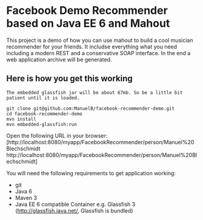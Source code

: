 Facebook Demo Recommender based on Java EE 6 and Mahout
=============

This project is a demo of how you can use mahout to build a cool
musician recommender for your friends.
It includse everything what you need including a modern REST
and a conservative SOAP interface. In the end a web application
archive will be generated.

Here is how you get this working
--------------------------------

`The embedded glassfish jar will be about 67mb. So be a little bit patient until it is loaded.`

    git clone git@github.com:ManuelB/facebook-recommender-demo.git
    cd facebook-recommender-demo
    mvn install
    mvn embedded-glassfish:run 

Open the following URL in your browser:
[http://localhost:8080/myapp/FacebookRecommender/person/Manuel%20Blechschmidt http://localhost:8080/myapp/FacebookRecommender/person/Manuel%20Blechschmidt]

You will need the following requirements to get application working:

* git
* Java 6
* Maven 3
* Java EE 6 compatible Container e.g. Glassfish 3 (http://glassfish.java.net/, Glassfish is bundled)
